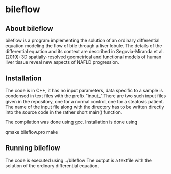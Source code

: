 # bileflow

## About bileflow

bileflow is a program implementing the solution of an ordinary differential equation modeling the flow of bile through a liver lobule. The details of the differential equation and its context are described in Segovia-Miranda et al. (2019): 3D spatially-resolved geometrical and functional models of human liver tissue reveal new aspects of NAFLD progression. 

## Installation 

The code is in C++, it has no input parameters, data specific to a sample is condensed in text files with the prefix "input_".There are two such input files given in the repository, one for a normal control, one for a steatosis patient. The name of the input file along with the directory has to be written directly into the source code in the rather short main() function.

The compilation was done using gcc. Installation is done using

qmake bileflow.pro
make

## Running bileflow

The code is executed using ../bileflow The output is a textfile with the solution of the ordinary differential equation.
